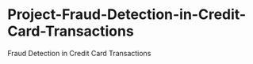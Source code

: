 # Project-Fraud-Detection-in-Credit-Card-Transactions
 Fraud Detection in Credit Card Transactions



